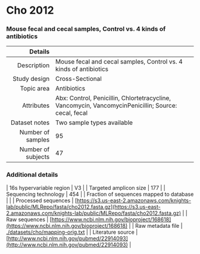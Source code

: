 # Cho 2012

### Mouse fecal and cecal samples, Control vs. 4 kinds of antibiotics


| Details        |             |
| -------------: |-------------|
| Description      | Mouse fecal and cecal samples, Control vs. 4 kinds of antibiotics |
| Study design | Cross-Sectional |
| Topic area | Antibiotics|
| Attributes | Abx: Control, Penicillin, Chlortetracycline, Vancomycin, VancomycinPenicillin; Source: cecal, fecal|
| Dataset notes | Two sample types available|
| Number of samples | 95|
| Number of subjects | 47|

### Additional details

| 16s hypervariable region | V3 |
| Targeted amplicon size | 177 |
| Sequencing technology | 454 |
| Fraction of sequences mapped to database |  |
| Processed sequences | [https://s3.us-east-2.amazonaws.com/knights-lab/public/MLRepo/fasta/cho2012.fasta.gz](https://s3.us-east-2.amazonaws.com/knights-lab/public/MLRepo/fasta/cho2012.fasta.gz) |
| Raw sequences | [https://www.ncbi.nlm.nih.gov/bioproject/168618](https://www.ncbi.nlm.nih.gov/bioproject/168618) |
| Raw metadata file | [./datasets/cho/mapping-orig.txt](./datasets/cho/mapping-orig.txt) |
| Literature source | [http://www.ncbi.nlm.nih.gov/pubmed/22914093](http://www.ncbi.nlm.nih.gov/pubmed/22914093) |